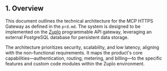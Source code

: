## 1. Overview

This document outlines the technical architecture for the MCP HTTPS Gateway as defined in the `prd.md`. The system is designed to be implemented on the [Zuplo](https://zuplo.com/) programmable API gateway, leveraging an external PostgreSQL database for persistent data storage.

The architecture prioritizes security, scalability, and low latency, aligning with the non-functional requirements. It maps the product's core capabilities—authentication, routing, metering, and billing—to the specific features and custom code modules within the Zuplo environment.

